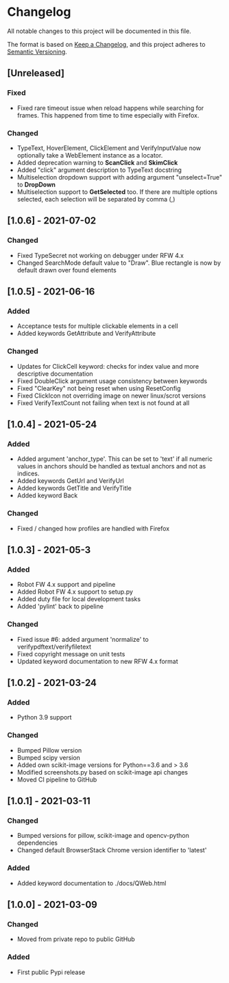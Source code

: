 # Changelog
All notable changes to this project will be documented in this file.

The format is based on [Keep a Changelog](https://keepachangelog.com/en/1.0.0/),
and this project adheres to [Semantic Versioning](https://semver.org/spec/v2.0.0.html).

## [Unreleased]

### Fixed
- Fixed rare timeout issue when reload happens while searching for frames. This happened from time to time especially with Firefox.

### Changed
- TypeText, HoverElement, ClickElement and VerifyInputValue now optionally take a WebElement instance as a locator.
- Added deprecation warning to **ScanClick** and **SkimClick**
- Added "click" argument description to TypeText docstring
- Multiselection dropdown support with adding argument "unselect=True" to **DropDown**
- Multiselection support to **GetSelected** too. If there are multiple options selected, each selection will be separated by comma (,)

## [1.0.6] - 2021-07-02
### Changed
- Fixed TypeSecret not working on debugger under RFW 4.x
- Changed SearchMode default value to "Draw". Blue rectangle is now by default drawn over found elements

## [1.0.5] - 2021-06-16
### Added
- Acceptance tests for multiple clickable elements in a cell
- Added keywords GetAttribute and VerifyAttribute

### Changed
- Updates for ClickCell keyword: checks for index value and more descriptive documentation
- Fixed DoubleClick argument usage consistency between keywords
- Fixed "ClearKey" not being reset when using ResetConfig
- Fixed ClickIcon not overriding image on newer linux/scrot versions
- Fixed VerifyTextCount not failing when text is not found at all

## [1.0.4] - 2021-05-24
### Added
- Added argument 'anchor_type'. This can be set to 'text' if all numeric values in anchors should be handled as textual anchors and not as indices.
- Added keywords GetUrl and VerifyUrl
- Added keywords GetTitle and VerifyTitle
- Added keyword Back

### Changed
- Fixed / changed how profiles are handled with Firefox


## [1.0.3] - 2021-05-3
### Added
- Robot FW 4.x support and pipeline
- Added Robot FW 4.x support to setup.py
- Added duty file for local development tasks
- Added 'pylint' back to pipeline

### Changed
- Fixed issue #6: added argument 'normalize' to verifypdftext/verifyfiletext
- Fixed copyright message on unit tests
- Updated keyword documentation to new RFW 4.x format

## [1.0.2] - 2021-03-24
### Added
- Python 3.9 support

### Changed
- Bumped Pillow version
- Bumped scipy version
- Added own scikit-image versions for Python==3.6 and > 3.6
- Modified screenshots.py based on scikit-image api changes
- Moved CI pipeline to GitHub

## [1.0.1] - 2021-03-11
### Changed
- Bumped versions for pillow, scikit-image and opencv-python dependencies
- Changed default BrowserStack Chrome version identifier to 'latest'

### Added
- Added keyword documentation to ./docs/QWeb.html

## [1.0.0] - 2021-03-09
### Changed
- Moved from private repo to public GitHub

### Added
- First public Pypi release